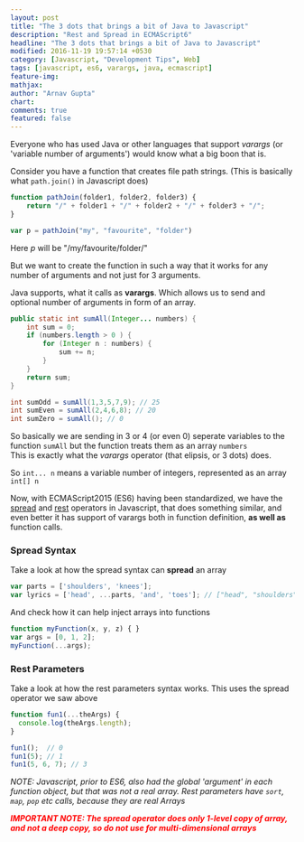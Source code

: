 ```yaml
---
layout: post
title: "The 3 dots that brings a bit of Java to Javascript"
description: "Rest and Spread in ECMAScript6"
headline: "The 3 dots that brings a bit of Java to Javascript"
modified: 2016-11-19 19:57:14 +0530
category: [Javascript, "Development Tips", Web]
tags: [javascript, es6, varargs, java, ecmascript]
feature-img: 
mathjax: 
author: "Arnav Gupta"
chart: 
comments: true
featured: false
---
```


Everyone who has used Java or other languages that support _varargs_ (or 'variable number of arguments')
would know what a big boon that is. 

Consider you have a function that creates file path strings. (This is basically what `path.join()` in Javascript does)

```javascript
function pathJoin(folder1, folder2, folder3) {
    return "/" + folder1 + "/" + folder2 + "/" + folder3 + "/";
}

var p = pathJoin("my", "favourite", "folder")
```
Here _p_ will be "/my/favourite/folder/"

But we want to create the function in such a way that it works for any number of arguments
and not just for 3 arguments.

Java supports, what it calls as **varargs**. Which allows us to send
and optional number of arguments in form of an array. 


```java
public static int sumAll(Integer... numbers) {
    int sum = 0;
    if (numbers.length > 0 ) {
        for (Integer n : numbers) {
            sum += n;
        }
    }
    return sum;
}

int sumOdd = sumAll(1,3,5,7,9); // 25
int sumEven = sumAll(2,4,6,8); // 20
int sumZero = sumAll(); // 0
```

So basically we are sending in 3 or 4 (or even 0) seperate variables to the function `sumAll`
but the function treats them as an array `numbers`  
This is exactly what the _varargs_ operator (that elipsis, or 3 dots) does.  

So `int... n` means a variable number of integers, represented as an array `int[] n`

Now, with ECMAScript2015 (ES6) having been standardized, we have the
[spread](https://developer.mozilla.org/en/docs/Web/JavaScript/Reference/Operators/Spread_operator)
and [rest](https://developer.mozilla.org/en-US/docs/Web/JavaScript/Reference/Functions/rest_parameters)
operators in Javascript, that does something similar, and even better
it has support of varargs both in function definition, **as well as** function calls.

### Spread Syntax
Take a look at how the spread syntax can **spread** an array

```javascript
var parts = ['shoulders', 'knees'];
var lyrics = ['head', ...parts, 'and', 'toes']; // ["head", "shoulders", "knees", "and", "toes"]
```

And check how it can help inject arrays into functions 

```javascript
function myFunction(x, y, z) { }
var args = [0, 1, 2];
myFunction(...args);
```


### Rest Parameters
Take a look at how the rest parameters syntax works. This uses the spread operator we saw above

```javascript
function fun1(...theArgs) {
  console.log(theArgs.length);
}

fun1();  // 0
fun1(5); // 1
fun1(5, 6, 7); // 3
```

_NOTE: Javascript, prior to ES6, also had the global 'argument' in each function object, but that was not a real array. Rest parameters have `sort`, `map`, `pop` etc calls, because they are real Arrays_

<i><b> <span style="color: red"> IMPORTANT NOTE: The spread operator does only 1-level copy of array, and not a deep copy, so do not use for multi-dimensional arrays</span> </b></i>